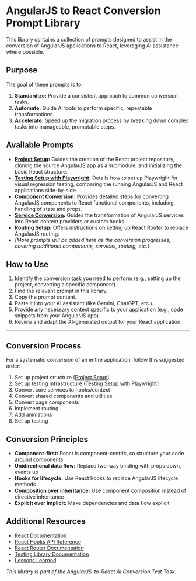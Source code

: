 # AngularJS to React Conversion Prompt Library

This library contains a collection of prompts designed to assist in the conversion of AngularJS applications to React, leveraging AI assistance where possible.

## Purpose

The goal of these prompts is to:

1.  **Standardize:** Provide a consistent approach to common conversion tasks.
2.  **Automate:** Guide AI tools to perform specific, repeatable transformations.
3.  **Accelerate:** Speed up the migration process by breaking down complex tasks into manageable, promptable steps.

## Available Prompts

*   **[Project Setup](./PROJECT-SETUP.md):** Guides the creation of the React project repository, cloning the source AngularJS app as a submodule, and initializing the basic React structure.
*   **[Testing Setup with Playwright](./TESTING-SETUP-PLAYWRIGHT.md):** Details how to set up Playwright for visual regression testing, comparing the running AngularJS and React applications side-by-side.
*   **[Component Conversion](./COMPONENT-CONVERSION.md):** Provides detailed steps for converting AngularJS components to React functional components, including handling of state and props.
*   **[Service Conversion](./SERVICE-CONVERSION.md):** Guides the transformation of AngularJS services into React context providers or custom hooks.
*   **[Routing Setup](./ROUTING-SETUP.md):** Offers instructions on setting up React Router to replace AngularJS routing.
*   _(More prompts will be added here as the conversion progresses, covering additional components, services, routing, etc.)_

## How to Use

1.  Identify the conversion task you need to perform (e.g., setting up the project, converting a specific component).
2.  Find the relevant prompt in this library.
3.  Copy the prompt content.
4.  Paste it into your AI assistant (like Gemini, ChatGPT, etc.).
5.  Provide any necessary context specific to your application (e.g., code snippets from your AngularJS app).
6.  Review and adapt the AI-generated output for your React application.

---

## Conversion Process

For a systematic conversion of an entire application, follow this suggested order:

1. Set up project structure ([Project Setup](PROJECT-SETUP.md))
2. Set up testing infrastructure ([Testing Setup with Playwright](TESTING-SETUP-PLAYWRIGHT.md))
3. Convert core services to hooks/context
4. Convert shared components and utilities
5. Convert page components
6. Implement routing
7. Add animations
8. Set up testing

## Conversion Principles

- **Component-first:** React is component-centric, so structure your code around components
- **Unidirectional data flow:** Replace two-way binding with props down, events up
- **Hooks for lifecycle:** Use React hooks to replace AngularJS lifecycle methods
- **Composition over inheritance:** Use component composition instead of directive inheritance
- **Explicit over implicit:** Make dependencies and data flow explicit

## Additional Resources

- [React Documentation](https://reactjs.org/docs/getting-started.html)
- [React Hooks API Reference](https://reactjs.org/docs/hooks-reference.html)
- [React Router Documentation](https://reactrouter.com/en/main)
- [Testing Library Documentation](https://testing-library.com/docs/)
- [Lessons Learned](./LESSONS_LEARNED.md)

*This library is part of the AngularJS-to-React AI Conversion Test Task.*

